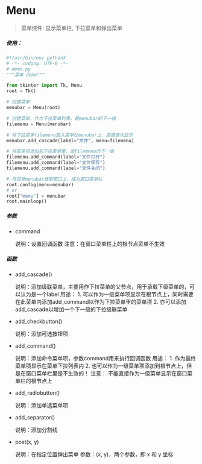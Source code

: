 # Menu

> 菜单控件: 显示菜单栏, 下拉菜单和弹出菜单

##### 使用：

```python
#!/usr/bin/env python3
# -*- coding: UTF-8 -*-
# demo.py
"""菜单 demo"""

from tkinter import Tk, Menu
root = Tk()

# 创建菜单
menubar = Menu(root)

# 创建菜单，作为下拉菜单列表，是menubar的下一级
filemenu = Menu(menubar)

# 将下拉菜单filemenu放入菜单栏menubar上，直接依次显示
menubar.add_cascade(label="文件", menu=filemenu)

# 将菜单项添加到下拉菜单里，是filemenu的下一级
filemenu.add_command(label="文件打开")
filemenu.add_command(label="文件保存")
filemenu.add_command(label="文件关闭")

# 将菜单menubar放到窗口上，成为窗口菜单栏
root.config(menu=menubar)
# or
root["menu"] = menubar
root.mainloop()
```

##### 参数

-   command

    说明：设置回调函数
    注意：在窗口菜单栏上的根节点菜单不生效

##### 函数

-   add_cascade()

    说明：添加级联菜单，主要用作下拉菜单的父节点，用于承载下级菜单的，可以认为是一个label
    用途：
        1. 可以作为一级菜单项显示在根节点上，同时需要在此菜单内添加add_command以作为下拉菜单里的菜单项
        2. 亦可以添加add_cascade以增加一个下一级的下拉级联菜单

-   add_checkbutton()

    说明：添加可选按钮项

-   add_command()

    说明：添加命令菜单项，参数command用来执行回调函数
    用途：
        1. 作为最终菜单项显示在菜单下拉列表内
        2. 也可以作为一级菜单项添加到根节点上，但是在窗口菜单栏里是不生效的！
    注意：
        不能直接作为一级菜单显示在窗口菜单栏的根节点上

-   add_radiobutton()

    说明：添加单选菜单项

-   add_separator()

    说明：添加分割线

-   post(x, y)

    说明：在指定位置弹出菜单
    参数：(x, y)，两个参数，即 x 和 y 坐标

